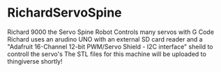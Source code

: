 # RichardServoSpine
Richard 9000 the Servo Spine Robot Controls many servos with G Code
Richard uses an arudino UNO with an external SD card reader and a "Adafruit 16-Channel 12-bit PWM/Servo Shield - I2C interface" sheild to controll the servo's 
The STL files for this machine will be uploaded to thingiverse shortly!
